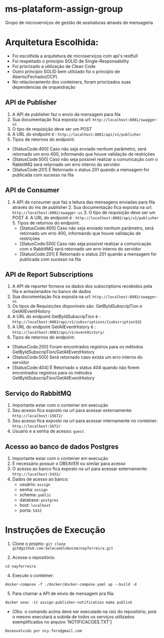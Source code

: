 # ms-plataform-assign-group
Grupo de microserviços de gestão de assinaturas através de mensageria

# Arquitetura Escolhida:
   - Foi escolhida a arquitetura de microserviços com api's restfull
   - Foi respeitado o princípio SOLID de Single-Responsability
   - Foi priorizado a utilização de Clean Code
   - Outro princípio SOLID bem utilizado foi o princípio de Aberto/Fechado(OCP)
   - No relacionamento dos conteiners, foram priorizados suas dependencias de orquestração

## API de Publisher
   1. A API de publisher faz o envio da mensagem para fila
   2. Sua documentação fica exposta na url: `http://localhost:8081/swagger-ui`
   3. O tipo de requisição deve ser um POST
   4. A URL do endpoint é : `http://localhost:8081/api/v1/publisher`
   5. Tipos de retornos do endpoint: 
   - [StatusCode:400] Caso não seja enviado nenhum parâmetro, será retornado um erro 400, informando que houve validação de restrições
   - [StatusCode:500] Caso não seja possível realizar a comunicação com o RabbitMQ será retornado um erro interno do servidor
   - [StatusCode:201] É Retornado o status 201 quando a mensagem for publicada com sucesso na fila

## API de Consumer

1. A API de consumer que  faz a leitura das mensagens enviadas para fila através do ms de publisher
   2. Sua documentação fica exposta na url: `http://localhost:8082/swagger-ui`
   3. O tipo de requisição deve ser um POST
   4. A URL do endpoint é : `http://localhost:8082/api/v1/publisher`
   5. Tipos de retornos do endpoint: 
   - [StatusCode:400] Caso não seja enviado nenhum parâmetro, será retornado um erro 400, informando que houve validação de restrições
   - [StatusCode:500] Caso não seja possível realizar a comunicação com o RabbitMQ será retornado um erro interno do servidor
   - [StatusCode:201] É Retornado o status 201 quando a mensagem for publicada com sucesso na fila

## API de Report Subscriptions 

   1. A API de reporter fornece os dados dos subscriptions recebidos pela fila e armazenados no banco de dados
   2. Sua documentação fica exposta na url: `http://localhost:8083/swagger-ui`
   3. Os tipos de Requisições disponíveis são: GetByIdSubscripTion e GetAllEventHistory
   4. A URL do endpoint GetByIdSubscripTion é : `http://localhost:8083/api/v1/subscriptions/{subscriptionId}`
   4. A URL do endpoint GetAllEventHistory é : `http://localhost:8083/api/v1/eventHistory/`
   5. Tipos de retornos do endpoint: 
   - [StatusCode:200] Foram encontrados registros para os métodos GetByIdSubscripTion/GetAllEventHistory
   - [StatusCode:500] Será retornado caso exista um erro interno do servidor   
   - [StatusCode:404] É Retornado o status 404 quando não forem encontrados registros para os métodos GetByIdSubscripTion/GetAllEventHistory

## Serviço do RabbitMQ
   1. Importante estar com o conteiner em execução
   2. Seu acesso fica exposto na url para acessar externamente: `http://localhost:15672/`
   3. Seu acesso fica exposto na url para acessar internamente no conteiner: `http://localhost:5672/`
   4. Usuário e a senha de acesso: `guest`

## Acesso ao banco de dados Postgres
   1. Importante estar com o conteiner em execução
   2. É necessário possuir o DBEAVER ou similar para acesso
   3. O acesso ao banco fica exposto na url para acessar externamente: `http://localhost:5432/`
   4. Dados de acesso ao banco:
      - usuário: `assign`
      - senha: `assign`
      - schema: `public`
      - database: `postgres`
      - host: `localhost`
      - porta: `5432`

# Instruções de Execução

1. Clone o projeto: 
 ```git clone git@github.com:SelecaoGlobocom/nayferreira.git```

2. Acesse o repositório: 

```cd nayferreira```

4. Execute o conteiner:

```docker-compose -f ./docker/docker-compose.yaml up --build -d```

5. Para chamar a API de envio de mensagem pra fila:

 ``` docker exec -it assign-publisher-notification make publish ```

- [Obs. o comando acima deve ser executado na raiz do repositório, pois o mesmo executará a subida de todos os serviços utilizados exemplificados no arquivo 'NOTIFICACOES.TXT']



```Desenvolvido por ncy.fers@gmail.com```